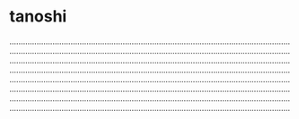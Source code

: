 # tanoshi

................................................................................................................................................................................................................................................................................................................................................................................................................................................................................................................................................................................................................................................................................................................................................................................................................................................................................................................................................................................................................................